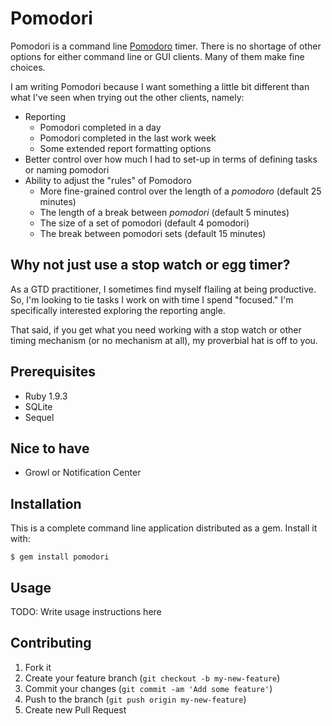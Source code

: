 # Pomodori

Pomodori is a command line [Pomodoro](http://www.pomodorotechnique.com) timer. There is no shortage of other options for either command line or GUI clients. Many of them make fine choices.

I am writing Pomodori because I want something a little bit different than what I've seen when trying out the other clients, namely:

- Reporting
    - Pomodori completed in a day
    - Pomodori completed in the last work week
    - Some extended report formatting options
- Better control over how much I had to set-up in terms of defining tasks or naming pomodori
- Ability to adjust the "rules" of Pomodoro
    - More fine-grained control over the length of a *pomodoro* (default 25 minutes)
    - The length of a break between *pomodori* (default 5 minutes)
    - The size of a set of pomodori (default 4 pomodori)
    - The break between pomodori sets (default 15 minutes)

## Why not just use a stop watch or egg timer?

As a GTD practitioner, I sometimes find myself flailing at being productive. So, I'm looking to tie tasks I work on with time I spend "focused." I'm specifically interested exploring the reporting angle.

That said, if you get what you need working with a stop watch or other timing mechanism (or no mechanism at all), my proverbial hat is off to you.

## Prerequisites

- Ruby 1.9.3
- SQLite
- Sequel

## Nice to have

- Growl or Notification Center

## Installation

This is a complete command line application distributed as a gem. Install it with: 

    $ gem install pomodori

## Usage

TODO: Write usage instructions here

## Contributing

1. Fork it
2. Create your feature branch (`git checkout -b my-new-feature`)
3. Commit your changes (`git commit -am 'Add some feature'`)
4. Push to the branch (`git push origin my-new-feature`)
5. Create new Pull Request
